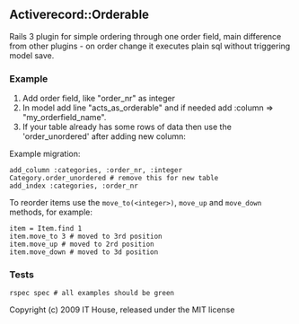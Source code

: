 ## Activerecord::Orderable

Rails 3 plugin for simple ordering through one order field, main difference from other plugins - on order change it executes plain sql without triggering model save.


### Example

1. Add order field, like "order_nr" as integer
2. In model add line "acts_as_orderable" and if needed add :column => "my_orderfield_name".
3. If your table already has some rows of data then use the 'order_unordered' after adding new column:

Example migration:

    add_column :categories, :order_nr, :integer
    Category.order_unordered # remove this for new table
    add_index :categories, :order_nr

To reorder items use the `move_to(<integer>)`, `move_up` and `move_down` methods, for example:

    item = Item.find 1
    item.move_to 3 # moved to 3rd position
    item.move_up # moved to 2rd position
    item.move_down # moved to 3d position

### Tests

    rspec spec # all examples should be green

Copyright (c) 2009 IT House, released under the MIT license